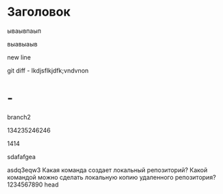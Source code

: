 # Заголовок

ываывпаып

выавыаыв

new line

git diff - lkdjsflkjdfk;vndvnon

# - 

branch2

134235246246

1414

sdafafgea

asdq3eqw3
Какая команда создает локальный репозиторий?
Какой командой можно сделать локальную копию удаленного репозитория?
1234567890
head
